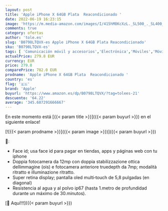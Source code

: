 ```yaml
---
layout: post
title: 'Apple iPhone X 64GB Plata  Reacondicionado '
date: 2022-06-19 16:23:15
image: 'https://m.media-amazon.com/images/I/415hM8KcXzL._SL500_._SL400_.jpg'
comments: true
category: ofertas
author: 'tole.es'
slug: 'B0798LTQVX-es Apple iPhone X 64GB Plata Reacondicionado'
sku: 'B0798LTQVX-es'
tags: [ 'Comunicación móvil y accesorios','Electrónica','Móviles','Móviles y smartphones libres','apple','iphone','🇪🇸', ]
actualPrice: 279.8 EUR
currency: EUR
price: 279.8
comparePrice: 782.0 EUR
prodname: 'Apple iPhone X 64GB Plata  Reacondicionado '
country: 'es'
flag: '🇪🇸'
brand: 'Apple'
buyurl: 'https://www.amazon.es/dp/B0798LTQVX/?tag=tolees-21'
descuento: '64.22'
average: '345.687291666667'
---
```


En este momento está [{{< param title >}}]({{< param buyurl >}}) en el siguiente enlace!

[![{{< param prodname >}}]({{< param image >}})]({{< param buyurl >}})

🔎:

- Face id; usa face id para pagar en tiendas, apps y páginas web con tu iphone
- Doppia fotocamera da 12mp con doppia stabilizzazione ottica dellimmagine (ois) e fotocamera anteriore truedepth da 7mp; modalità ritratto e illuminazione ritratto.
- Super retina display; pantalla oled multi‑touch de 5,8 pulgadas (en diagonal)
- Resistencia al agua y al polvo ip67 (hasta 1.metro de profundidad durante un máximo de 30.minutos).

[🛒 Aquí!!!]({{< param buyurl >}})
